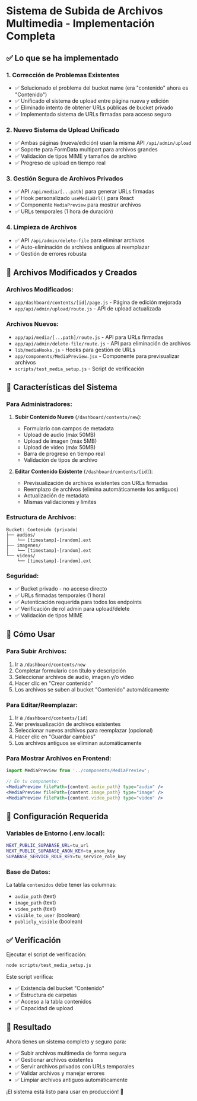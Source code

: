 # Sistema de Subida de Archivos Multimedia - Implementación Completa

## ✅ Lo que se ha implementado

### 1. **Corrección de Problemas Existentes**
- ✅ Solucionado el problema del bucket name (era "contenido" ahora es "Contenido")
- ✅ Unificado el sistema de upload entre página nueva y edición
- ✅ Eliminado intento de obtener URLs públicas de bucket privado
- ✅ Implementado sistema de URLs firmadas para acceso seguro

### 2. **Nuevo Sistema de Upload Unificado**
- ✅ Ambas páginas (nueva/edición) usan la misma API `/api/admin/upload`
- ✅ Soporte para FormData multipart para archivos grandes
- ✅ Validación de tipos MIME y tamaños de archivo
- ✅ Progreso de upload en tiempo real

### 3. **Gestión Segura de Archivos Privados**
- ✅ API `/api/media/[...path]` para generar URLs firmadas
- ✅ Hook personalizado `useMediaUrl()` para React
- ✅ Componente `MediaPreview` para mostrar archivos
- ✅ URLs temporales (1 hora de duración)

### 4. **Limpieza de Archivos**
- ✅ API `/api/admin/delete-file` para eliminar archivos
- ✅ Auto-eliminación de archivos antiguos al reemplazar
- ✅ Gestión de errores robusta

## 📁 Archivos Modificados y Creados

### Archivos Modificados:
- `app/dashboard/contents/[id]/page.js` - Página de edición mejorada
- `app/api/admin/upload/route.js` - API de upload actualizada

### Archivos Nuevos:
- `app/api/media/[...path]/route.js` - API para URLs firmadas
- `app/api/admin/delete-file/route.js` - API para eliminación de archivos
- `lib/mediaHooks.js` - Hooks para gestión de URLs
- `app/components/MediaPreview.jsx` - Componente para previsualizar archivos
- `scripts/test_media_setup.js` - Script de verificación

## 🎯 Características del Sistema

### Para Administradores:
1. **Subir Contenido Nuevo** (`/dashboard/contents/new`):
   - Formulario con campos de metadata
   - Upload de audio (máx 50MB)
   - Upload de imagen (máx 5MB) 
   - Upload de video (máx 50MB)
   - Barra de progreso en tiempo real
   - Validación de tipos de archivo

2. **Editar Contenido Existente** (`/dashboard/contents/[id]`):
   - Previsualización de archivos existentes con URLs firmadas
   - Reemplazo de archivos (elimina automáticamente los antiguos)
   - Actualización de metadata
   - Mismas validaciones y límites

### Estructura de Archivos:
```
Bucket: Contenido (privado)
├── audios/
│   └── [timestamp]-[random].ext
├── imagenes/
│   └── [timestamp]-[random].ext
└── videos/
    └── [timestamp]-[random].ext
```

### Seguridad:
- ✅ Bucket privado - no acceso directo
- ✅ URLs firmadas temporales (1 hora)
- ✅ Autenticación requerida para todos los endpoints
- ✅ Verificación de rol admin para upload/delete
- ✅ Validación de tipos MIME

## 🚀 Cómo Usar

### Para Subir Archivos:
1. Ir a `/dashboard/contents/new`
2. Completar formulario con título y descripción
3. Seleccionar archivos de audio, imagen y/o video
4. Hacer clic en "Crear contenido"
5. Los archivos se suben al bucket "Contenido" automáticamente

### Para Editar/Reemplazar:
1. Ir a `/dashboard/contents/[id]`
2. Ver previsualización de archivos existentes
3. Seleccionar nuevos archivos para reemplazar (opcional)
4. Hacer clic en "Guardar cambios"
5. Los archivos antiguos se eliminan automáticamente

### Para Mostrar Archivos en Frontend:
```jsx
import MediaPreview from '../components/MediaPreview';

// En tu componente:
<MediaPreview filePath={content.audio_path} type="audio" />
<MediaPreview filePath={content.image_path} type="image" />
<MediaPreview filePath={content.video_path} type="video" />
```

## 🔧 Configuración Requerida

### Variables de Entorno (.env.local):
```bash
NEXT_PUBLIC_SUPABASE_URL=tu_url
NEXT_PUBLIC_SUPABASE_ANON_KEY=tu_anon_key
SUPABASE_SERVICE_ROLE_KEY=tu_service_role_key
```

### Base de Datos:
La tabla `contenidos` debe tener las columnas:
- `audio_path` (text)
- `image_path` (text) 
- `video_path` (text)
- `visible_to_user` (boolean)
- `publicly_visible` (boolean)

## ✅ Verificación

Ejecutar el script de verificación:
```bash
node scripts/test_media_setup.js
```

Este script verifica:
- ✅ Existencia del bucket "Contenido"
- ✅ Estructura de carpetas
- ✅ Acceso a la tabla contenidos
- ✅ Capacidad de upload

## 🎉 Resultado

Ahora tienes un sistema completo y seguro para:
- ✅ Subir archivos multimedia de forma segura
- ✅ Gestionar archivos existentes 
- ✅ Servir archivos privados con URLs temporales
- ✅ Validar archivos y manejar errores
- ✅ Limpiar archivos antiguos automáticamente

¡El sistema está listo para usar en producción! 🚀

